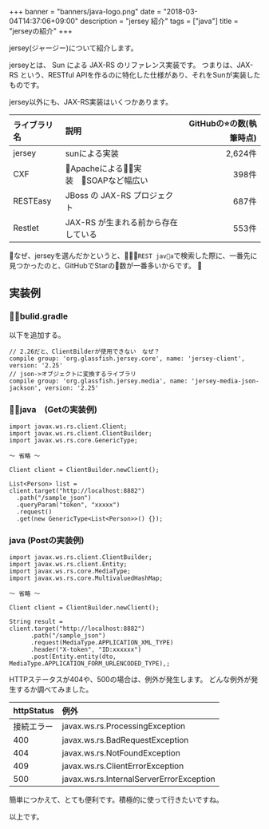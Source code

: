 +++
banner = "banners/java-logo.png"
date = "2018-03-04T14:37:06+09:00"
description = "jersey 紹介"
tags = ["java"]
title = "jerseyの紹介"
+++

jersey(ジャージー)について紹介します。

jerseyとは、 Sun による JAX-RS のリファレンス実装です。
つまりは、JAX-RS という、RESTful APIを作るのに特化した仕様があり、それをSunが実装したものです。

jersey以外にも、JAX-RS実装はいくつかあります。

<!--more-->

| ライブラリ名 | 説明　      | GitHubの⭐の数(執筆時点) |
|:----------|:---------| -------------------------------: |
| jersey     | sunによる実装 |  2,624件 |
| CXF        | Apacheによる実装　SOAPなど幅広い | 398件 |
| RESTEasy |JBoss の JAX-RS プロジェクト | 687件 |
| Restlet  | JAX-RS が生まれる前から存在している | 553件 |

なぜ、jerseyを選んだかというと、`REST java`で検索した際に、一番先に見つかったのと、GitHubでStarの数が一番多いからです。

## 実装例

### bulid.gradle　

以下を追加する。

```
// 2.26だと、ClientBilderが使用できない　なぜ？
compile group: 'org.glassfish.jersey.core', name: 'jersey-client', version: '2.25'
// json->オブジェクトに変換するライブラリ
compile group: 'org.glassfish.jersey.media', name: 'jersey-media-json-jackson', version: '2.25' 

```

### java　(Getの実装例)

```
import javax.ws.rs.client.Client;
import javax.ws.rs.client.ClientBuilder;
import javax.ws.rs.core.GenericType;

〜 省略 〜

Client client = ClientBuilder.newClient();

List<Person> list = 
client.target("http://localhost:8882")
  .path("/sample_json")
  .queryParam("token", "xxxxx")
  .request()
  .get(new GenericType<List<Person>>() {});
```

### java (Postの実装例)

```
import javax.ws.rs.client.ClientBuilder;
import javax.ws.rs.client.Entity;
import javax.ws.rs.core.MediaType;
import javax.ws.rs.core.MultivaluedHashMap;

〜 省略 〜

Client client = ClientBuilder.newClient();

String result =
client.target("http://localhost:8882")
      .path("/sample_json")
      .request(MediaType.APPLICATION_XML_TYPE)
      .header("X-token", "ID:xxxxxx")
      .post(Entity.entity(dto, MediaType.APPLICATION_FORM_URLENCODED_TYPE),;
```

HTTPステータスが404や、500の場合は、例外が発生します。
どんな例外が発生するか調べてみました。

| httpStatus | 例外                                    |
|:----------|:--------------------------------------- |
| 接続エラー | javax.ws.rs.ProcessingException          |
| 400      | javax.ws.rs.BadRequestException          |
| 404      | javax.ws.rs.NotFoundException            |
| 409      | javax.ws.rs.ClientErrorException         |
| 500      | javax.ws.rs.InternalServerErrorException |

簡単につかえて、とても便利です。積極的に使って行きたいですね。

以上です。
